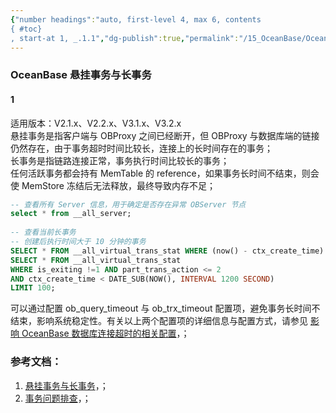 ```yaml
---
{"number headings":"auto, first-level 4, max 6, contents
{ #toc}
, start-at 1, _.1.1","dg-publish":true,"permalink":"/15_OceanBase/OceanBase 悬挂事务与长事务/","dgPassFrontmatter":true}
---
```



### OceanBase 悬挂事务与长事务
#### 1 

适用版本：V2.1.x、V2.2.x、V3.1.x、V3.2.x  
悬挂事务是指客户端与 OBProxy 之间已经断开，但 OBProxy 与数据库端的链接仍然存在，由于事务超时时间比较长，连接上的长时间存在的事务；  
长事务是指链路连接正常，事务执行时间比较长的事务；  
任何活跃事务都会持有 MemTable 的 reference，如果事务长时间不结束，则会使 MemStore 冻结后无法释放，最终导致内存不足；  

```sql  
-- 查看所有 Server 信息，用于确定是否存在异常 OBServer 节点  
select * from __all_server;  
  
-- 查看当前长事务  
-- 创建后执行时间大于 10 分钟的事务  
SELECT * FROM __all_virtual_trans_stat WHERE (now() - ctx_create_time) > 600;  
SELECT * FROM __all_virtual_trans_stat  
WHERE is_exiting !=1 AND part_trans_action <= 2  
AND ctx_create_time < DATE_SUB(NOW(), INTERVAL 1200 SECOND)  
LIMIT 100;  
```  
  
可以通过配置 ob_query_timeout 与 ob_trx_timeout 配置项，避免事务长时间不结束，影响系统稳定性。有关以上两个配置项的详细信息与配置方式，请参见 [影响 OceanBase 数据库连接超时的相关配置](https://www.oceanbase.com/knowledge-base/oceanbase-database-20000000127)，；  

### 参考文档：  
  
1. [悬挂事务与长事务](https://www.oceanbase.com/knowledge-base/oceanbase-database-20000001003?back=kb)，；  
2. [事务问题排查](https://www.oceanbase.com/docs/enterprise-oceanbase-database-cn-10000000000355019#10-title-%E4%BA%8B%E5%8A%A1%E4%B8%8D%E7%BB%93%E6%9D%9F%E9%97%AE%E9%A2%98)，；



